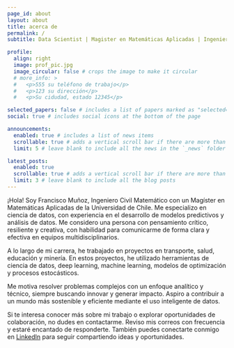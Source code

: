 ```yaml
---
page_id: about
layout: about
title: acerca de
permalink: /
subtitle: Data Scientist | Magister en Matemáticas Aplicadas | Ingeniero Civil Matemático

profile:
  align: right
  image: prof_pic.jpg
  image_circular: false # crops the image to make it circular
  # more_info: >
  #   <p>555 su teléfono de trabajo</p>
  #   <p>123 su dirección</p>
  #   <p>Su cidudad, estado 12345</p>

selected_papers: false # includes a list of papers marked as "selected={true}"
social: true # includes social icons at the bottom of the page

announcements:
  enabled: true # includes a list of news items
  scrollable: true # adds a vertical scroll bar if there are more than 3 news items
  limit: 5 # leave blank to include all the news in the `_news` folder

latest_posts:
  enabled: true
  scrollable: true # adds a vertical scroll bar if there are more than 3 new posts items
  limit: 3 # leave blank to include all the blog posts
---
```


¡Hola! Soy Francisco Muñoz, Ingeniero Civil Matemático con un Magíster en Matemáticas Aplicadas de la Universidad de Chile. Me especializo en ciencia de datos, con experiencia en el desarrollo de modelos predictivos y análisis de datos. Me considero una persona con pensamiento crítico, resiliente y creativa, con habilidad para comunicarme de forma clara y efectiva en equipos multidisciplinarios.

A lo largo de mi carrera, he trabajado en proyectos en transporte, salud, educación y minería. En estos proyectos, he utilizado herramientas de ciencia de datos, deep learning, machine learning, modelos de optimización y procesos estocásticos.

Me motiva resolver problemas complejos con un enfoque analítico y técnico, siempre buscando innovar y generar impacto. Aspiro a contribuir a un mundo más sostenible y eficiente mediante el uso inteligente de datos.

Si te interesa conocer más sobre mi trabajo o explorar oportunidades de colaboración, no dudes en contactarme. Reviso mis correos con frecuencia y estaré encantado de responderte. También puedes conectarte conmigo en [LinkedIn](https://www.linkedin.com/in/femunozg/) para seguir compartiendo ideas y oportunidades.
